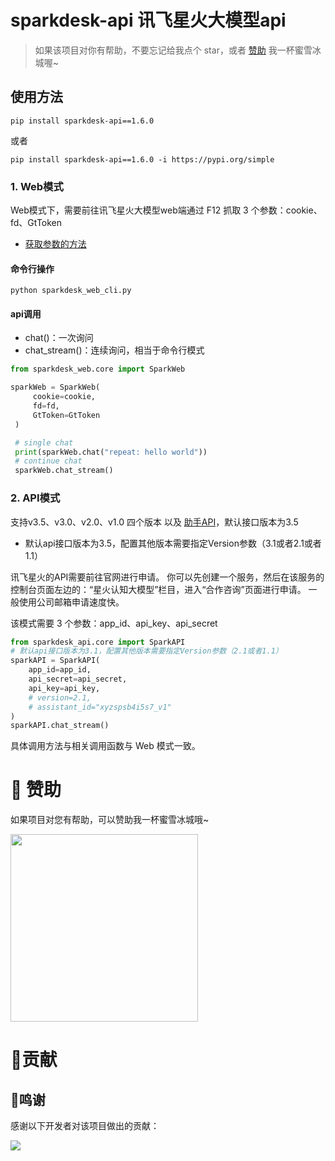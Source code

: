 # sparkdesk-api 讯飞星火大模型api
> 如果该项目对你有帮助，不要忘记给我点个 star，或者 [赞助](https://github.com/HildaM/sparkdesk-api#-%E8%B5%9E%E5%8A%A9) 我一杯蜜雪冰城喔~
## 使用方法
```shell
pip install sparkdesk-api==1.6.0
```
或者
```shell
pip install sparkdesk-api==1.6.0 -i https://pypi.org/simple
```

### 1. Web模式
Web模式下，需要前往讯飞星火大模型web端通过 F12 抓取 3 个参数：cookie、fd、GtToken
- [获取参数的方法](https://github.com/HildaM/sparkdesk-api/tree/main/docs)

#### 命令行操作
```shell
python sparkdesk_web_cli.py
```

#### api调用
- chat()：一次询问
- chat_stream()：连续询问，相当于命令行模式
```python
from sparkdesk_web.core import SparkWeb

sparkWeb = SparkWeb(
     cookie=cookie,
     fd=fd,
     GtToken=GtToken
 )

 # single chat
 print(sparkWeb.chat("repeat: hello world"))
 # continue chat
 sparkWeb.chat_stream()
```

### 2. API模式
支持v3.5、v3.0、v2.0、v1.0 四个版本 以及 [助手API](https://xinghuo.xfyun.cn/botcenter/createbot)，默认接口版本为3.5
- 默认api接口版本为3.5，配置其他版本需要指定Version参数（3.1或者2.1或者1.1）

讯飞星火的API需要前往官网进行申请。
你可以先创建一个服务，然后在该服务的控制台页面左边的：“星火认知大模型”栏目，进入“合作咨询”页面进行申请。
一般使用公司邮箱申请速度快。

该模式需要 3 个参数：app_id、api_key、api_secret
```python
from sparkdesk_api.core import SparkAPI
# 默认api接口版本为3.1，配置其他版本需要指定Version参数（2.1或者1.1）
sparkAPI = SparkAPI(
    app_id=app_id,
    api_secret=api_secret,
    api_key=api_key,
    # version=2.1,
    # assistant_id="xyzspsb4i5s7_v1"
)
sparkAPI.chat_stream()
```

具体调用方法与相关调用函数与 Web 模式一致。

# 🙏 赞助
如果项目对您有帮助，可以赞助我一杯蜜雪冰城哦~
<div>
  <img src="docs/赞助.jpg" style="width: 300px;">
</div>

# 🤝贡献

## 🎉鸣谢

感谢以下开发者对该项目做出的贡献：

<a href="https://github.com/HildaM/sparkdesk-api/graphs/contributors">
  <img src="https://contrib.rocks/image?repo=HildaM/sparkdesk-api" />
</a>

